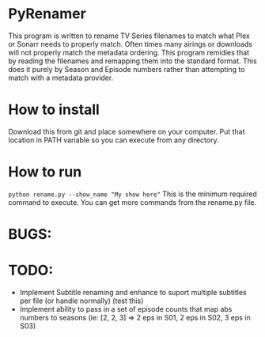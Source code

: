 # PyRenamer
This program is written to rename TV Series filenames to match what Plex or Sonarr needs to properly match. Often times many airings or downloads will not properly match the metadata ordering. This program remidies that by reading the filenames and remapping them into the standard format. This does it purely by Season and Episode numbers rather than attempting to match with a metadata provider.

# How to install
Download this from git and place somewhere on your computer. Put that location in PATH variable so you can execute from any directory.

# How to run
`python rename.py --show_name "My show here"`
This is the minimum required command to execute. You can get more commands from the rename.py file.

# BUGS:


# TODO:
* Implement Subtitle renaming and enhance to suport multiple subtitles per file (or handle normally) (test this)
* Implement ability to pass in a set of episode counts that map abs numbers to seasons (ie: [2, 2, 3] => 2 eps in S01, 2 eps in S02, 3 eps in S03)
